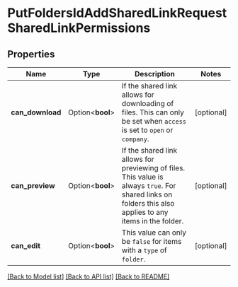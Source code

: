 # PutFoldersIdAddSharedLinkRequestSharedLinkPermissions

## Properties

Name | Type | Description | Notes
------------ | ------------- | ------------- | -------------
**can_download** | Option<**bool**> | If the shared link allows for downloading of files. This can only be set when `access` is set to `open` or `company`. | [optional]
**can_preview** | Option<**bool**> | If the shared link allows for previewing of files. This value is always `true`. For shared links on folders this also applies to any items in the folder. | [optional]
**can_edit** | Option<**bool**> | This value can only be `false` for items with a `type` of `folder`. | [optional]

[[Back to Model list]](../README.md#documentation-for-models) [[Back to API list]](../README.md#documentation-for-api-endpoints) [[Back to README]](../README.md)


